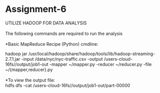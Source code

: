 # Assignment-6
UTILIZE HADOOP FOR DATA ANALYSIS <br/>
<br/>
The following commands are required to run the analysis <br/>
<br/>
*Basic MapReduce Recipe (Python) cmdline:

hadoop jar  /usr/local/hadoop/share/hadoop/tools/lib/hadoop-streaming-2.7.1.jar -input /data/nyc/nyc-traffic.csv -output /users-cloud-16fs/<your usrname>/output/job1-out -mapper ~/mapper.py -reducer ~/reducer.py -file ~/{mapper,reducer}.py
<br/> <br/>
*To view the output file: <br/>
hdfs dfs -cat /users-cloud-16fs/<your username>/output/job1-out/part-00000
